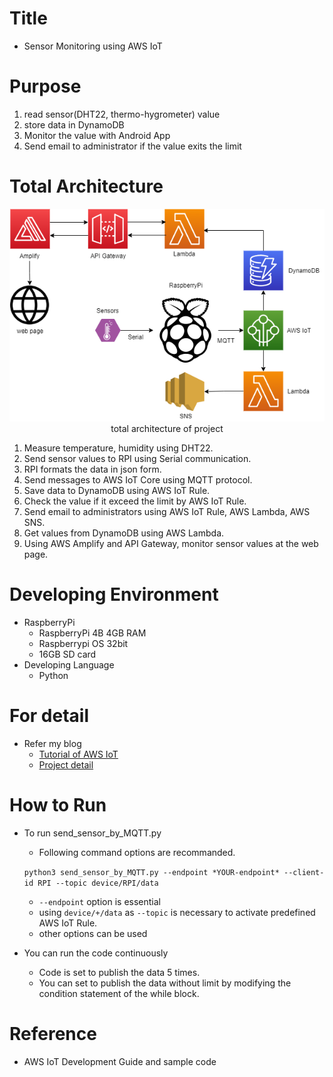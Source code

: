 # Title  
- Sensor Monitoring using AWS IoT  

# Purpose  
1. read sensor(DHT22, thermo-hygrometer) value
2. store data in DynamoDB
3. Monitor the value with Android App
4. Send email to administrator if the value exits the limit

# Total Architecture

<p align = 'center'>
  <img src = "/images/AWS IoT Architecture modified3.png" alt = "total architecture of project"> <br/>
  total architecture of project
</p>

1. Measure temperature, humidity using DHT22.  
2. Send sensor values to RPI using Serial communication.  
3. RPI formats the data in json form.  
4. Send messages to AWS IoT Core using MQTT protocol.  
5. Save data to DynamoDB using AWS IoT Rule.  
6. Check the value if it exceed the limit by AWS IoT Rule.  
7. Send email to administrators using AWS IoT Rule, AWS Lambda, AWS SNS.  
8. Get values from DynamoDB using AWS Lambda.  
9. Using AWS Amplify and API Gateway, monitor sensor values at the web page.  

# Developing Environment
- RaspberryPi
    - RaspberryPi 4B 4GB RAM
    - Raspberrypi OS 32bit
    - 16GB SD card
- Developing Language
    - Python

# For detail
- Refer my blog
    - [Tutorial of AWS IoT](https://dongwon18.github.io/categories/#aws-iot) 
    - [Project detail](https://dongwon18.github.io/categories/#sensormonitoring)

# How to Run
- To run send_sensor_by_MQTT.py
    - Following command options are recommanded.


    `python3 send_sensor_by_MQTT.py --endpoint *YOUR-endpoint* --client-id RPI --topic device/RPI/data`
    - `--endpoint` option is essential
    - using `device/+/data` as `--topic` is necessary to activate predefined AWS IoT Rule.
    - other options can be used
- You can run the code continuously
  - Code is set to publish the data 5 times.
  - You can set to publish the data without limit by modifying the condition statement of the while block. 

# Reference
- AWS IoT Development Guide and sample code
